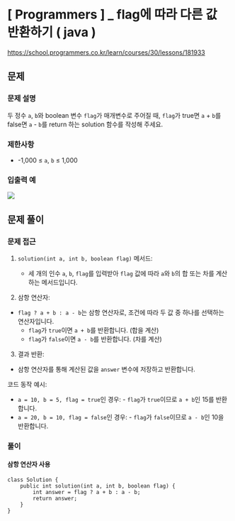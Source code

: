 # [ Programmers ] _ flag에 따라 다른 값 반환하기 ( java )
https://school.programmers.co.kr/learn/courses/30/lessons/181933

## 문제 
### 문제 설명
두 정수 `a`, `b`와 boolean 변수 `flag`가 매개변수로 주어질 때, `flag`가 true면 `a` + `b`를 false면 `a` - `b`를 return 하는 solution 함수를 작성해 주세요.
### 제한사항
- -1,000 ≤ `a`, `b` ≤ 1,000
### 입출력 예
![](https://i.imgur.com/zes9srK.png)

## 문제 풀이
### 문제 접근

1. `solution(int a, int b, boolean flag)` 메서드:

	- 세 개의 인수 `a`, `b`, `flag`를 입력받아 `flag` 값에 따라 `a`와 `b`의 합 또는 차를 계산하는 메서드입니다.

2. 삼항 연산자:

- `flag ? a + b : a - b`는 삼항 연산자로, 조건에 따라 두 값 중 하나를 선택하는 연산자입니다.
    - `flag`가 `true`이면 `a + b`를 반환합니다. (합을 계산)
    - `flag`가 `false`이면 `a - b`를 반환합니다. (차를 계산)

3. 결과 반환:

- 삼항 연산자를 통해 계산된 값을 `answer` 변수에 저장하고 반환합니다.

코드 동작 예시:

- `a = 10, b = 5, flag = true`인 경우: - `flag`가 `true`이므로 `a + b`인 15를 반환합니다.
- `a = 20, b = 10, flag = false`인 경우: - `flag`가 `false`이므로 `a - b`인 10을 반환합니다.
### 풀이
#### 삼항 연산자 사용
```
class Solution {
    public int solution(int a, int b, boolean flag) {
        int answer = flag ? a + b : a - b;
        return answer;
    }
}
```















